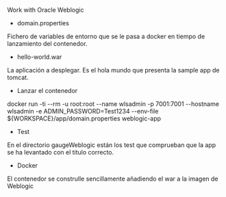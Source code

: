 Work with Oracle Weblogic

* domain.properties

Fichero de variables de entorno que se le pasa a docker en tiempo de lanzamiento del contenedor.

* hello-world.war

La aplicación a desplegar. Es el hola mundo que presenta la sample app de tomcat.

* Lanzar el contenedor

docker run -ti --rm -u root:root --name wlsadmin -p 7001:7001 --hostname wlsadmin -e ADMIN_PASSWORD=Test1234 --env-file ${WORKSPACE}/app/domain.properties weblogic-app

* Test

En el directorio gaugeWeblogic están los test que comprueban que la app se ha levantado con el titulo correcto.

* Docker

El contenedor se construlle sencillamente añadiendo el war a la imagen de Weblogic
